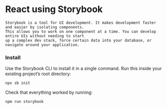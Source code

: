 # React using Storybook 

```
Storybook is a tool for UI development. It makes development faster and easier by isolating components. 
This allows you to work on one component at a time. You can develop entire UIs without needing to start 
up a complex dev stack, force certain data into your database, or navigate around your application.
```

### Install
Use the Storybook CLI to install it in a single command. Run this inside your existing project’s root directory:

```
npx sb init
```

Check that everything worked by running:

```
npm run storybook
```